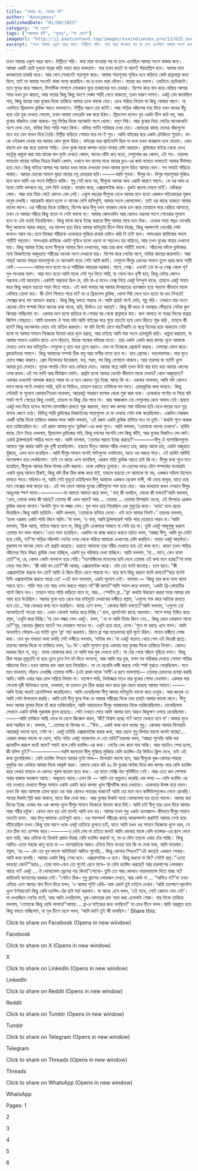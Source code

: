 ```yaml
---
title: "আমার মা, আমার বউ"
author: "Anonymous"
publishedDate: "01/08/2025"
category: "মা ছেলে"
tags: ["অজাচার চটি", "গৃহবধূ", "মা ছেলে"]
imageUrl: "http://i2.eastcontent.top/images/xxxindiansex.pro/13/825_sucking.jpg"
excerpt: "তখন আমার একুশ বছর বয়স। দিল্লীতে পড়ি। বাবা মারা যাওয়ার পর মা চলে এসেছিল আমার সংগে থাকার জন্য। আমরা একটি ছোট দুখানা ঘরের বাড়ি ভাড়া করে থাকতাম। মার তখন কতই বা বয়স? পঁয়তাল্লিশ হবে। আমার দাদা কলকাতায় চাকরি..."
---
```


তখন আমার একুশ বছর বয়স। দিল্লীতে পড়ি। বাবা মারা যাওয়ার পর মা চলে এসেছিল আমার সংগে থাকার জন্য। আমরা একটি ছোট দুখানা ঘরের বাড়ি ভাড়া করে থাকতাম। মার তখন কতই বা বয়স? পঁয়তাল্লিশ হবে। আমার দাদা কলকাতায় চাকরি করে। আর বোন সেখানেই পড়াশুনা করে। আমার পড়াশুনায় সুবিধে হবে বাড়িতে কেউ রান্নাবান্না করে দিলে, তাই মা আমার সংগেই থাকা মনস্থ করেছিল।মা-র তখন ভরা যৌবন। গায়ের রঙ ফরসা। এমনিতে ছোটখাটো। তবে সুন্দর করে সাজলে, লিপস্টিক লাগালে লোকজন ঘুরে তাকানোর মত চেহারা। বিশেষ করে স্নান করে বেরিয়ে আসার সময় যখন চুল ঝাড়ত, আর গায়ের কিছু কিছু অংশে ভেজা শাড়ী লেগে থাকতো, তখন দারুণ লাগত। একটু মেদ জমেছিল গায়, কিন্তু মায়ের ভরা বুকের দিকে তাকিয়ে আমার চোখ থমকে যেত। চোখ সরিয়ে নিতাম মা কিছু বোঝার আগে। মা এমনিতে স্লিভলেস ব্লাউজ পরতে ভালবাসে। দিল্লীর গরমে তো বটেই। আর শাড়ির আঁচলের মধ্য দিয়ে যখন মায়ের উঁচু হয়ে ওঠা বুক দেখতে পেতাম, তখন আমার ভেতরটা ধক করে উঠত। স্লিভলেস হলেও খুব একটা ডীপ কাট নয়, আর বুকের খাঁজটাও ঢাকা থাকত– শুধু পিঠের দিকে অনেকটা অংশ খোলা। মসৃণ পিঠ। আর বুকের নিচে পেটের অনেকখানি অংশ দেখা যেত, নাভির নিচে শাড়ি পরত কিনা। নাভির গর্তটা পরিস্কার দেখা যেত। কোমরের কাছে মেদের খাঁজগুলো মনে হত যেন মাখন দিয়ে তৈরি।দিল্লীর বাড়িতে শোবার ঘরে মা-ই শুত। আমি বাইরের ঘরে একটা চৌকিতে শুতাম। মা-কে ওইরকম দেখার পর আমার ধোন ফুলে উঠত। বাইরের ঘরে প্রাইভেসি ছিল না বলে তখন বাথরুমে চলে যেতাম। ধোন কচলে রস বার করে তারপর শান্তি। চোখ বুজে মাকে কাপড়-ছাড়া ভাবার চেষ্টা করতাম। ব্লাউজের বাইরে থেকে দেখে যতটুকু কল্পনা করা যায় মায়ের স্তন দুটো দেখতে কেমন, স্তনের বোঁটা কত্ বড়ো, সেগুলোর রঙ কেমন, এই সব। তারপর ভাবতাম মায়ের নাভির নিচের দিকটা কেমন, ওখানে ঘন বালের মধ্যে মায়ের চুত-এর কথা ভাবতে ভাবতেই আমার বীর্যপাত হয়ে যেত।কিন্তু বাইরে আসার পর আবার যখন মাকে দেখতাম তখন আবার ফুলে উঠত আমার ধোন। সব সময়ই দাঁড়িয়ে থাকত। আমার চোখের সামনে ঘুরত মায়ের নগ্ন চেহারার ছবি।——–আমি সুমনা। দীপুর মা। দিপুর পড়াশুনার সুবিধে হবে বলে আমি ওর সংগে দিল্লীতে থাকি। শুধু সেই জন্য নয়, দীপুকে আমার অন্য একটি কারণে পছন্দ। সে ওর দাদা-র মতো মোটা থলথলে নয়, বেশ ফিট চেহারা। ব্যায়াম করে, এক্সারসাইজ করে। বুকটা কালো লোমে ভর্তি। কোঁকড়া লোম। আর তার নিচে পেটে কোনও মেদ নেই। একুশ বছরের দীপুকে দেখে আমার মনে হতো একজন সত্যিকারের পুরুষ মানুষ দেখছি। আরেকটা কারণ হলো ও অনেক বেশি হাসিখুশি, আমার সংগে খোলামেলা। তাই ওর কাছে থাকতে আমার ভালো লাগে। ওর শরীরের দিকে তাকিয়ে, বিশেষ করে দীপু যখন বাথরুম থেকে চান করে তোয়ালে পরে বেরিয়ে আসতো, তখন যে আমার শরীরে কিছু হতো না সেটা বলবো না। আমার কোনওদিন আর কোনও মরদের সংগে শোওয়ার সুযোগ হবে না এটা ধরেই নিয়েছিলাম। কিন্তু মাঝে মাঝে ইচ্ছে করতো দীপু আমার গায়ে হাত দিক। একেক সময় স্বপ্নও দেখেছি দীপু আমাকে আদর করছে, ওর মাংসল হাত দিয়ে আমার মাইদুটো টিপে পিষে দিচ্ছে, কিন্তু পরক্ষণেই ভেবেছি সেটা কখনও সম্ভব নয়।তবে নিজের শরীরকে একেবারে লুকিয়ে রাখার চেষ্টাও করি নি তাই বলে। সালওয়ার কামিজের বদলে শাড়ীই পরতাম। সালওয়ার কামিজে একটা সুবিধে হলো ওড়না না পড়লেও হয় বাড়িতে, আর তখন বুকের বাহার দেখানো যায়। কিন্তু আমার ইচ্ছে হলো দীপুকে আমার স্কিন দেখানোর, আর তার জন্য শাড়ীই ভালো। আঁচলের ফাঁকে ব্লাউজের নানা ডিজাইনের অজুহাতে শরীরের অনেক অংশ দেখানো যায়। বিশেষ করে পেটের অংশ, নাভির কাছের জায়গাটা। আর পাছা! আমার পাছার দাবনাগুলো যে অনেকটা বড়ো সেটা আমি জানি। সেগুলো দীপুর চোখের সামনে তুলে ধরার জন্য শাড়ী বেস্ট।———-আমার মনে হতো মা-র শারীরিক আদরের দরকার। মানে, সেক্স। এখনই তো মা-র সেক্স থেকে পূর্ণ সুখ পাওয়ার বয়স। আর মনে হতো আমি মাকে সেই সুখ দিতে পারি, যা পেলে মাও খুশী হবে, কিন্তু যেটার কোনও সম্ভাবনা নেই জানতাম।একটাই সম্ভাবনা ছিল যে, যদি মা-র মনেও সেক্স নিয়ে একটু উশখুশ থাকে, তাহলে একটু সাহস করে কিছু করলে হয়তো সাড়া দিতে পারে। এই কথা ভাবার পর আমার দিনরাতের ধ্যানজ্ঞান হয়ে পড়লো কীভাবে মাকে খেলিয়ে তোলা যায়। কী টোপ গিলতে পারে মা? মা-র স্লিভলেস ব্লাউজ, খোলা পিঠ দেখে মনে হতো মা-রও নিশ্চয়ই সেক্সের জন্য মন আনচান করছে। কিন্তু কিছু বলতে পারছে না।আমি প্রায়ই পর্ণো দেখি, গল্প পড়ি। সেখানে মার সংগে ছেলের যৌন সম্পর্ক নিয়ে অনেক কথা থাকে, ছবি, ভিডিও তো আছেই। কিন্তু কী করে ঐ অবস্থায় পৌঁছাবো সেটার কুল কিনারা পাচ্ছিলাম না। একবার মনে হলো রাত্তিরে মা শোবার ঘর থেকে রান্নাঘরে যায়। জল আনতে বা পরের দিনের রান্নার জিনিস গোছাতে। আমি ভাবলাম ঐ সময় যদি আমি বাইরের ঘরে শুয়ে ন্যাংটো হয়ে ধোন খিঁচতে শুরু করি , তাহলে কী হবে? কিন্তু অনেকবার ভেবে ওটা বাতিল করলাম। মা যদি উল্টো রেগে যায়?আমি যে স্বপ্নে বিভোর হয়ে থাকতাম সেটা হলো মা আমার সামনে নিজেকে উদোম করে খুলে ধরছে, আর চাইছে আমি মার সংগে চোদাচুদি করি। কল্পনা করতাম, মা আমার সামনে একদিন রাতে এসে দাঁড়াবে, বিয়ের সাজের বউয়ের মতো। তার একটা একটা করে কাপড় খুলে আমাকে দেখতে দেবে মার মাইদুটো– সেগুলো দু হাত ধরে তুলে ধরবে। যেন মা নিজেকে প্রেজেন্ট করছে। বেশ্যারা যেমন করে। ক্লায়েন্টদের সামনে। কিন্তু আমাদের সম্পর্ক ঠিক বাবু আর মাগীর মতো হবে না। হবে প্রেমের। ভালোবাসার। মার মুখে চোখে লজ্জা থাকবে। প্রেম নিবেদনার উত্তেজনা, ভয়, শরম, সব কিছু মেশানো থাকবে। আর তারপর মা প্যান্টি খুলে আমার চুত দেখাবে। গুদের পাপড়ি টেনে ধরে দেখিয়ে দেবে। আমার স্বপ্নে আমি তখন উঠে মার হাত ধরে আমার ধোনের ওপর রাখব।এই সব ভাবি আর দীর্ঘশ্বাস ফেলি। প্রশ্নটা হলো আমার ধোনটা কীভাবে মাকে দেখাব? কোন অজুহাতে? একবার দেখলেই আন্দাজ করতে পারব মা-র মনে কোনও সুপ্ত ইচ্ছে আছে কি না। একবার ভাবলাম, আমি যদি কোনও ভাবে মাকে পর্ণো দেখাতে পারি, ছবি বা ভিডিও, তাহলে হয়তো ওইদিকে মন যাবে। চোদাচুদির কথা ভাববে। কিন্তু সেটারই বা সুযোগ কোথায়?তখন ভাবলাম, আরেকটু সাধারণ ব্যাপার থেকে শুরু করা যাক। একেবারে পর্ণোয় না গিয়ে যদি সফট পর্ণো গোছের কিছু দেখাই, তাহলে মা কিছু টের পাবে না। আর আজকাল তো সেগুলোর কোন অভাব নেই।প্রথমে একটু দাম দিয়ে হলেও ফ্যাশন ম্যাগাজিন রাখতে শুরু করলাম, যাতে কম কাপড় পরা মহিলার ছবি দেখে মায়ের মনে সুপ্ত বাসনা জেগে ওঠে। বিভিন্ন শাড়ী ব্লাউজের ডিজাইনের পাতাগুলো যে মা দেখছে সেটা লক্ষ করেছিলাম। একদিন সেরকম একটি ছবির দিকে তাকিয়ে থাকার সময় আমি বললাম, ‘এই রকম একটা ব্লাউজ বানিয়ে নাও না তুমি।’ কথাটা শুনে অবাক হয়ে তাকিয়েছিল মা। এই প্রথম আমার মুখে ‘ব্লাউজ’-এর কথা শুনে। আমি বললাম, ‘তোমাকে ভালো দেখাবে’। ছবিটা কাছে টেনে নিয়ে দেখলাম, স্লিভলেস ব্লাউজের সবি, কিন্তু বগলের অংশটা বেশ কিছু কাঁটা, আর বুকের দিকটাও লো-কাট। একটা ট্রান্সপারেন্ট শাড়ির সংগে পরা। আমি বললাম, ‘তোমার পরতে ইচ্ছে করছে?’————দীপু ঐ ম্যাগাজিনগুলো আনতে শুরু করায় আমি খুব খুশী হয়েছিলাম। হয়তো দীপুও আমার শরীর দেখতে চায়, কাছে আস্তে চায়, একটা অজুহাত খুঁজছে, এমন মনে হয়েছিল। আমি দীপুর সামনে বসেই পাটাগুলো ওলটাতাম, যাতে ওর নজরে পড়ে। এই ছবিটা আমিই অনেকক্ষণ ধরে দেখছিলাম। তাই সে কাছে এসে বলেছিল, এরকম শাড়ি ব্লাউজ পরতে চাই কি না। দীপুর কথা শুনে মনে হয়েছিল, দীপুকে আমার দিকে টানার চেষ্টা করবো। ওকে খেলিয়ে তুলবো। মা-ছেলের মধ্যে যৌন সম্পর্কের সংস্কারটা একটা দূরত্ব আনবে ঠিকই, কিন্তু যদি ঠিক ঠিক কাজ করে যাই, তাহলে হয়তো সে আমাকে মা নয়, একজন মহিলা হিসেবে ভাবতে পারে।মহিলাও না, আমি সেই মুহূর্তে চাইছিলাম দীপু আমাকে একজন ছেনাল মাগী, নষ্ট মেয়ে ভাবুক, যাতে তার মনে সেক্সের কথা জড়ো হয়। এই সব ভেবে আমার দুধের বোঁটাগুলো শক্ত হয়ে যেত। আর ভাবতাম কখন সেখানে দীপুর আঙুলের স্পর্শ পাবো।————-মা আমতা আমতা করে বলল, ‘ যাহ্‌ কী বলছিস, লোকে কী বলবে?’আমি বললাম, ‘কেন, লোকে বলার কী আছে? তোমার কী এমন বয়স? আর … তোমার … তোমার ফিগারটা দেখো, এই ফিগারে এরকম ব্লাউজ ভালো লাগবে।’কথাটা শুনে মা লজ্জা পেল। মুখ লাল হয়ে গিয়েছিল এক মুহূর্তের জন্য। ‘ধ্যাত’ বলে ছেড়ে দিয়েছিল।কিন্তু আমি ছাড়িনি। আমি বললাম, ‘তোমাকে বানিয়ে দেবো। ওটা হবে আমার গিফট।’ তারপর বললাম, ‘চলো ওরকম একটা শাড়ি কিনে আনি।’মা বলল, ‘ও বাবা, আমি ট্রান্সপারেন্ট শাড়ি পরে বেরোতে পারব না।’আমি বললাম, ‘ঠিক আছে, বাইরে পরতে হবে না, কিন্তু তুমি একেবারে সাজবে না সেটা হয় না। তুমি একটু সাজুগুজু করলে তোমার মন ভাল থাকবে।’এতে লাভ হয়েছিল। একদিন মা কাজ করতে করতে হঠাত বলল, ‘আচ্ছা দীপু, আমি খুব মোটা হয়ে গেছি, না?’মা শাড়ির আঁচলটা পেটের ওপর থেকে সরিয়ে আমাকে দেখানোর চেষ্টা করছিল। গলায় একটু আড়ষ্টতা। বুঝলাম মা অনেক ভেবে এই প্রশ্নটা করেছে। হয়তো আমাকে তার শরীর দেখাতে চায় এই কথা বলে। কারণ তখন শাড়ির আঁচলের নিচে উদ্ধত ব্লাউজ দেখা যাচ্ছিল, একটা দুধ পরিস্কার দেখা যাচ্ছিল। আমি বললাম, ‘না… মানে, কেন বলো তো?”না, রে, কেমন একটা থলথলে হয়ে গেছি।”ম্যাগাজিনের মডেলের ছবি দেখে তোমার এই কথা মনে হচ্ছে?’মা মাথা নেড়ে সায় দিল। ‘কী করি বল তো?”কী আবার, এক্সারসাইজ করো। ওটা তো ফ্যাট জমেছে। চলে যাবে।”কী এক্সারসাইজ করবো বল তো? আমি ঐ জিম-টিমে যেতে পারবো না। ঘরে বসে কিছু করলে ফ্যাট কমবে?”ঘরে বসেই টামি এক্সারসাইজ করতে পারো তো’ –এই বলে ভাবলাম, একটা সুযোগ নেই। বললাম — ‘কিন্তু তার জন্য অন্য জামা পরতে হবে। শাড়ি পরে তো আর ওসব করতে পারবে না!”কী জামা?’আমি সাহস করে বললাম, ‘একটা থ্রি-কোয়ার্টার প্যান্ট কিনে নাও। তাহলে পায়ে শাড়ি জড়িয়ে যাবে না, আর… স্পোর্টস ব্রা…”ব্রা’ কথাটা উচ্চারণ করার সময় আমার রক্ত গরম হয়ে উঠেছিল। আমার বুকে হাত রেখে মার মাইদুটো দেখানোর ভঙ্গীতে বল্লাম, ‘এগুলো শক্ত করে আটকে রাখতে হবে তো…’মার বোধহয় কথা মনে ধরেছিল। কাছে এসে বলল, ‘ কোথায় কিনি বলতো?’আমি বললাম, ‘এগুলো তো অনলাইনেই পাওয়া যায়। এখান থেকেই অর্ডার করে দিচ্ছি।’ বলে, ল্যাপটপটা কাছে আনলাম। পাশে বসার ইঙ্গিত করে বল্লম, ‘এখুনি করে দিচ্ছি।’মা যেন লজ্জা পেল একটু। বলল, ‘ না না আমি নিজে কিনে নেব… কিন্তু কোন দোকানে পাবো রে?”দূর, কোথায় খুঁজতে যাবে? সব দোকানে পাবেও না। এখুনি হয়ে যাবে, এসো।’শুনে মা কাছে এসে বসল। আমি অনলাইন স্টোরস-এর সাইট খুলে ‘ব্রা’ সার্চ করলাম। স্ক্রিনে ব্রা পরা মডেলদের ছবি ফুটে উঠল। নানান ভঙ্গীতে পোজ করা। যেন খুব সাধারণ কথা বলছি সেই ভঙ্গীতে বললাম, ‘সাইজ বল।’মা একটু থতমত খেয়ে গেল এই ডিরেক্ট প্রশ্নে। তারপর আমার দিকে না তাকিয়ে বলল, ‘৪০ ডি’।আমি সুযোগ বুঝে একবার মার বুকের দিকে তাকিয়ে নিলাম। কোনও দরকার ছিল না, তবু। মাকে বোঝাবার জন্য যে আমি মার বুক দেখতে চাই। মা টের পেয়ে আঁচল গুছিয়ে বসল। কিন্তু ঠিক পরের মুহূর্তেই মা হাত তুলে চুলে টপ নট দিতে লাগলো, আর আমি মার বুক, বগল সব পরিস্কার দেখতে পেলাম শাড়ির আঁচলের নিচে।তখন আমার রক্ত গরম হয়ে গিয়েছিল। মা যে ছেনালি ভঙ্গী করছে সেটা স্পষ্ট বুঝতে পেরেছিলাম। মনে মনে ভাবলাম, দাঁড়াও দেখাচ্ছি তোমায় মাগী– (এই প্রথম মাকে ‘মাগী’-র রূপে ভাবলাম)— তোমার চোদনের ব্যবস্থা করছি আমি।আমি এবার আর চোখ সরিয়ে নিলাম না। যতক্ষণ পারি, নির্লজ্জের মতও মার বুকের শোভা দেখলাম। একবার মার সেওঙ্গে দৃষ্টি বিনিময়ও হলো, দেখলাম, মা তখনও চুল ঠিক করার ভান করে বুক মেলে ধরেছে আমার সামনে।——-আমি ইচ্ছে করেই ছেনালিপনা করেছিলাম। আমি চেয়েছিলাম দীপু আমার মাইদুটো ভালো করে দেখুক। আর জানুক যে আমি সেটা উপভোগ করছি। আমি চাই দীপু বুঝে নিক যে আমার শরীরের দিকে তার চাহনি আমার ভালো লাগে। দীপু যখন আমার বুকের দিকে হাঁ করে তাকিয়েছিল, আমি আড়চোখে দীপুর পায়জামার দিকে তাকিয়েছিলাম। দেখেছিলাম সেখানে একটা বলিষ্ঠ পুরুষাঙ্গ ফুলে রয়েছে। সেটা দেখতে পেয়ে আমি আমার হাত আরও কিছুক্ষণ ওপরে রেখেছিলাম।——-আমি তাকিয়ে আছি দেখে মা হেসে জিজ্ঞেস করল, ‘কী? বিশ্বাস হচ্ছে না? অতো দেখতে হবে না’।আমার মুখে কথা সরছিল না। বললাম, ‘…তোমার যা ফিগার না …”উফ… একই কথা বলে যাচ্ছে শুধু। কোথায় আমার ফিগারটা আরেকটু ভালো হবে, সেটা না। একটু চাইছি এক্সারসাইজ করার কথা, আর ছেলে শুধু ফিগার ভালো বলেই যাচ্ছে!… ওরকম কথায় ভালো না বেসে, সত্যি সত্যি একটু সাজেশান দে তো দেখি?’তারপর বলল, ‘আচ্ছা শুনেছি নাকি নাচ প্র্যাকটিস করলে ফ্যাট কমে? সবাই বলে বেলি ড্যান্সিং-এর কথা। পেটের মেদ কমে যায় নাকি। আর নাচটাও শেখা হলো, কী বলিস তুই?’——————আমি জানতাম দীপু লুকিয়ে লুকিয়ে বেলি ড্যান্সিং-এঁর ভিডিও ক্লিপ দেখে, তাই এই কথা তুলেছিলাম। বেলি ড্যান্সিং শিখলে আমার দুটো লাভ— ফিগারটা ভালো হবে, আর দীপুকে বুক-কোমর-পাছার দুলুনির নাচ দেখিয়ে আমার দিকে আকৃষ্ট করব। কোনো মেয়ে যদি ৪০ ডি বুকের সাইজ নিয়ে কম কাপড় পরে বেলি ড্যান্সিং করে দেখায় তাহলে যে কোনও পুরুষ ঘায়েল হতে বাধ্য। এর মতো সেক্সি নাচ পৃথিবীতে নেই। আর এতে কম পোশাক পরার হাজার অবকাশ আছে। অজুহাত আছে।এমন কি — আমি তো কল্পনাও করেছি এক সময় — বেলি ড্যান্সিং এর নাচ দেখাতে দেখাতে দীপুর সামনে একটা একটা করে কাপড় খুলে স্ট্রিপটিজ করে দেখাবো। একেবারে উলঙ্গ হয়ে নাচব। তখন কি আর আমাকে চোদা ছাড়া ওর আর কোনও গতান্তর থাকবে? আমি তো মনে মনে কস্টিউমগুলোও ভেবে রেখেছি। পায়ের দিকটা স্লিট করা থাকবে, যাতে উরু দেখা যায়। আর বুকের দিকটা যতো খোলামেলা হয় ততো ভালো। আমার কত দিনের ইচ্ছে একের পর এক কাপড় খুলে দীপুর সামনে নিজেকে উদোম করে দিই। আমি চাই দীপু তার চোখ দিয়ে আমার সারা শরীর চাটুক। কেমন মনে হয় এটা হলেই আমি ধন্য হব। আমার তখন শুধু একটা ধ্যানজ্ঞান– কীভাবে দীপুর সামনে ন্যাংটো হবো। আর দিপু আমাকে চেটেপুটে খাবে। ওর শক্তসমর্থ শরীরের কাছে আত্মসমর্পণ করাটাই আমার নেশা হয়ে দাঁড়িয়েছিল তখন।কিন্তু তার আগে ওকে একটু তাতিয়ে তুলতে চাই, যাতে আমি যখন ওর সামনে নিজেকে খুলে ধরব, সে যেন ঠিক মত রেস্পন্ড করে।———–এ দেখি মেঘ না চাইতে জল!! আমি কোথায় মাকে বেলি ড্যান্সার-এর রূপে ভেবে হাত মারি, আর এদিকে মা নিজেই প্রস্তাব দিচ্ছে বেলি ড্যান্সিং করবে! না, মা-র যৌন তাড়না এবার টের পাচ্ছি। কিন্তু আমিও এতো সহজে কাবু হবো না — ব্যাপারটাকে আরও এগিয়ে নিয়ে যাওয়া যায় কি না দেখা যাক, আমি ভাবলাম।বল্লাম, ‘বাঃ — এটা তো খুব ভালো আইডিয়া! আমিও শুনেছি… কিন্তু কোথায় শিখবে?”এই কাছেই একজন শেখায়। আমি কথা বলেছি। আমার একটা কিছু শেখা হবে। এক্সারসাইজ-ও হবে। কিন্তু করবো না কি? সেটাই প্রশ্ন।”এতো ভাবছো কেন?”আরে… তোর দাদা-বোন তো শুনেই রেগে যাবে– মা বেলি ড্যান্সিং করছে!! আর চারপাশের লোকজন আছে না? একটু … ঐ খোলামেলা ড্রেসের নাচ কিনা!”শোনো– তুমি তো আর কোথাও পারফরম্যান্স দিতে যাচ্ছ না? কাউকেই জানানোর দরকার নেই।”সেটাও ঠিক– শুধু ক্লাসের লোকজন দেখবে, আর কেউ না … ”আমিও না?’মা তখন এগিয়ে এসে আমার গাল টিপে দিয়ে বলল, ‘ও আমার সুইট বেবি– অফ কোর্স তুই চাইলে দেখাব।’আমি ততক্ষণে ল্যাপটপ খুলে ইন্টারনেটে কিছু বেলি ড্যান্সিং-এঁর ছবি সার্চ করলাম। মা কাছে এসে বলল, ‘এই দ্যাখ, পেটে কোনও মেদ নেই’। মা দেখাচ্ছিল পেটের ফ্যাট, আর আমি দেখছিলাম, বুক-কোমরের রক্ত গরম করা একেকটা পোজ। মার দিকে তাকিয়ে বললাম, ‘তোমাকে কিন্তু হেভি লাগবে!”আমার … ব্রা-র সাইজের জন্য বলছিস?’ মা চোখ টিপে বলল।আমি অপ্রস্তুত হয়ে কিছু বলতে যাচ্ছিলাম, মা মুখ টিপে হেসে বলল, ‘আমি জানি তুই কী ভাবছিস।’
Share this:


Click to share on Facebook (Opens in new window)


Facebook




Click to share on X (Opens in new window)


X




Click to share on LinkedIn (Opens in new window)


LinkedIn




Click to share on Reddit (Opens in new window)


Reddit




Click to share on Tumblr (Opens in new window)


Tumblr




Click to share on Telegram (Opens in new window)


Telegram




Click to share on Threads (Opens in new window)


Threads




Click to share on WhatsApp (Opens in new window)


WhatsApp


Pages: 
1
 
2
 
3
 
4
 
5
 
6
